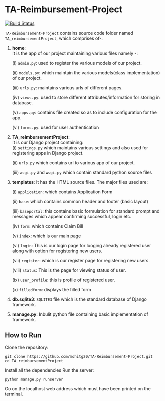 # TA-Reimbursement-Project

[![Build Status](https://github.com/mohitg20/TA-Reimbursement-Project/actions/workflows/django.yml/badge.svg)](https://github.com/mohitg20/TA-Reimbursement-Project)

`TA-Reimbursement-Project` contains source code folder named `TA_reimbursementProject`, which comprises of-:

1. **home**:  
It is the app of our project maintaining various files namely -:  

    (i) `admin.py`: used to register the various models of our project.  

    (ii) `models.py`: which maintain the various models(class implementation) of our project.  

    (iii) `urls.py`: maintains various urls of different pages.  

    (iv) `views.py`: used to store different attributes/information for storing in database.  

    (v) `apps.py`: contains file created so as to include configuration for the app.  

    (vi) `forms.py`: used for user authentication

2. **TA_reimbursementProject**:  
    It is our Django project containing:  
    (i) `settings.py` which maintains various settings and also used for registering apps in Django project.  

    (ii) `urls.py` which contains url to various app of our project.  

    (iii) `asgi.py` and `wsgi.py` which contain standard python source files

3. **templates**:
It has the HTML source files. The major files used are:  

    (i) `application`: which contains Application Form  

    (ii) `base`: which contains common header and footer (basic layout)  

    (iii) `baseportal`: this contains basic formulation for standard prompt and messages which appear confirming successful, login etc.  

    (iv) `form`: which contains Claim Bill  

    (v) `index`: which is our main page  

    (vi) `login`: This is our login page for looging already registered user along with option for registering new users.  

    (vii) `register`: which is our register page for registering new users.  

    (viii) `status`: This is the page for viewing status of user.  

    (ix) `user_profile`: this is profile of registered user.  

    (x) `filledform`: displays the filled form

4. **db.sqlite3**:
`SQLITE3` file which is the standard database of Django framework.

5. **manage.py**: Inbulit python file containing basic implementation of framework.

## How to Run

Clone the repository:

```
git clone https://github.com/mohitg20/TA-Reimbursement-Project.git
cd TA_reimbursementProject
```

Install all the dependencies
Run the server:

```
python manage.py runserver
```

Go on the localhost web address which must have been printed on the terminal.
